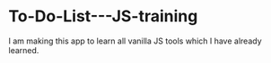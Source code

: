 # To-Do-List---JS-training

I am making this app to learn all vanilla JS tools which I have already learned. 
